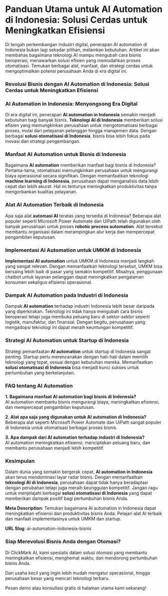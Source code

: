 # Panduan Utama untuk AI Automation di Indonesia: Solusi Cerdas untuk Meningkatkan Efisiensi

Di tengah perkembangan industri digital, penerapan AI automation di Indonesia bukan lagi sekadar pilihan, melainkan kebutuhan. Artikel ini akan membahas bagaimana teknologi AI mampu mengubah cara bisnis beroperasi, menawarkan solusi efisien yang memudahkan proses otomatisasi. Temukan berbagai alat, manfaat, dan strategi cerdas untuk mengoptimalkan potensi perusahaan Anda di era digital ini.

### Revolusi Bisnis dengan AI Automation di Indonesia: Solusi Cerdas untuk Meningkatkan Efisiensi





### AI Automation in Indonesia: Menyongsong Era Digital

Di era digital ini, penerapan **AI automation in Indonesia** semakin menjadi kebutuhan bagi banyak bisnis. **Teknologi AI di Indonesia** memberikan solusi efisien yang memungkinkan perusahaan untuk mengotomatisasi berbagai proses, mulai dari pelayanan pelanggan hingga manajemen data. Dengan berbagai **solusi otomatisasi di Indonesia**, bisnis bisa lebih fokus pada inovasi dan strategi pengembangan.

### Manfaat AI Automation untuk Bisnis di Indonesia

Bagaimana **AI automation** memberikan manfaat bagi bisnis di Indonesia? Pertama-tama, otomatisasi memungkinkan perusahaan untuk mengurangi biaya operasional secara signifikan. Dengan memanfaatkan teknologi **machine learning di Indonesia**, perusahaan dapat menganalisis data lebih cepat dan lebih akurat. Hal ini tentunya meningkatkan produktivitas tanpa mengorbankan kualitas pelayanan.

### Alat AI Automation Terbaik di Indonesia

Apa saja alat **automasi AI** teratas yang tersedia di Indonesia? Beberapa alat populer seperti Microsoft Power Automate dan UiPath telah digunakan oleh banyak perusahaan untuk proses **robotic process automation**. Alat tersebut membantu organisasi dalam merampingkan alur kerja dan mempercepat pengambilan keputusan.

### Implementasi AI Automation untuk UMKM di Indonesia

**Implementasi AI automation** untuk UMKM di Indonesia menjadi langkah yang sangat relevan. Dengan memanfaatkan teknologi tersebut, UMKM bisa bersaing lebih baik di pasar yang semakin kompetitif. Misalnya, penggunaan chatbot untuk layanan pelanggan dapat meningkatkan pengalaman konsumen sekaligus efisiensi operasional.

### Dampak AI Automation pada Industri di Indonesia

Dampak **AI automation** terhadap industri Indonesia lebih besar daripada yang diperkirakan. Teknologi ini tidak hanya mengubah cara bisnis beroperasi tetapi juga membuka peluang baru di sektor-sektor seperti logistik, manufaktur, dan finansial. Dengan begitu, perusahaan yang mengadopsi teknologi ini dapat meraih keuntungan kompetitif.

### Strategi AI Automation untuk Startup di Indonesia

Strategi pemanfaatan **AI automation** untuk startup di Indonesia sangat penting. Startup perlu merencanakan dengan hati-hati dalam memilih teknologi yang tepat, sesuai dengan kebutuhan mereka. Memanfaatkan **solusi otomatisasi di Indonesia** bisa menjadi kunci sukses untuk pertumbuhan yang berkelanjutan.

### FAQ tentang AI Automation

**1. Bagaimana manfaat AI automation bagi bisnis di Indonesia?**  
AI automation membantu bisnis mengurangi biaya, meningkatkan efisiensi, dan mempercepat pengambilan keputusan.

**2. Alat apa saja yang digunakan untuk AI automation di Indonesia?**  
Beberapa alat seperti Microsoft Power Automate dan UiPath sangat populer di Indonesia untuk otomatisasi berbagai proses bisnis.

**3. Apa dampak dari AI automation terhadap industri di Indonesia?**  
AI automation meningkatkan efisiensi, menciptakan peluang baru, dan membantu perusahaan menjadi lebih kompetitif.

### Kesimpulan

Dalam dunia yang semakin bergerak cepat, **AI automation in Indonesia** akan terus mendominasi layar radar bisnis. Dengan memanfaatkan **teknologi AI di Indonesia**, perusahaan dapat tidak hanya beradaptasi dengan perubahan tetapi juga meraih keunggulan kompetitif. Jangan ragu untuk menjelajahi berbagai **solusi otomatisasi di Indonesia** yang dapat memberikan dampak positif bagi pertumbuhan bisnis Anda.

**Meta Description**: Temukan bagaimana AI automation in Indonesia dapat meningkatkan efisiensi dan produktivitas bisnis Anda. Pelajari alat AI terbaik dan manfaat implementasinya untuk UMKM dan startup.

**URL Slug**: ai-automation-indonesia-bisnis





### Siap Merevolusi Bisnis Anda dengan Otomasi?

Di ClickMark AI, kami spesialis dalam solusi otomasi yang membantu meningkatkan efisiensi, menghemat waktu, dan mendorong pertumbuhan bisnis Anda. 

Dari usaha kecil yang ingin lebih mudah mengatur operasional, hingga perusahaan besar yang mencari teknologi terbaru.

Pesan demo atau konsultasi gratis di halaman utama kami sekarang!
